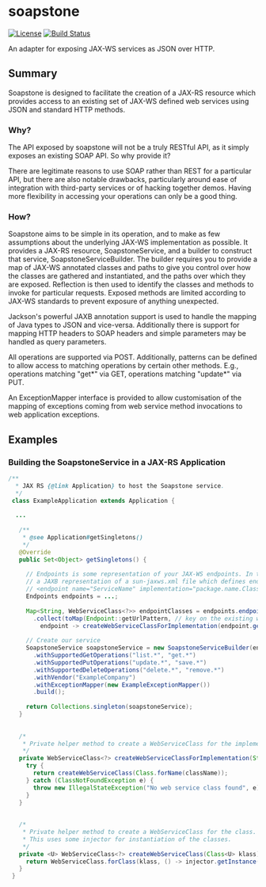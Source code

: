 # soapstone
[![License](https://img.shields.io/badge/License-Apache%202.0-blue.svg)](https://opensource.org/licenses/Apache-2.0)
[![Build Status](https://api.travis-ci.com/alfasoftware/soapstone.svg?branch=master)](https://travis-ci.com/alfasoftware/soapstone)

An adapter for exposing JAX-WS services as JSON over HTTP.

## Summary

Soapstone is designed to facilitate the creation of a JAX-RS resource which provides access to an existing set of JAX-WS defined web services using 
JSON and standard HTTP methods.

### Why?

The API exposed by soapstone will not be a truly RESTful API, as it simply exposes an existing SOAP API. So why provide it?

There are legitimate reasons to use SOAP rather than REST for a particular API, but there are also notable drawbacks, particularly around ease of 
integration with third-party services or of hacking together demos. Having more flexibility in accessing your operations can only be a good thing.

### How?

Soapstone aims to be simple in its operation, and to make as few assumptions about the underlying JAX-WS implementation as possible. It provides a 
JAX-RS resource, SoapstoneService, and a builder to construct that service, SoapstoneServiceBuilder. The builder requires you to provide a map 
of JAX-WS annotated classes and paths to give you control over how the classes are gathered and instantiated, and the paths over which they are 
exposed. Reflection is then used to identify the classes and methods to invoke for particular requests. Exposed methods are limited according
to JAX-WS standards to prevent exposure of anything unexpected.

Jackson's powerful JAXB annotation support is used to handle the mapping of Java types to JSON and vice-versa. Additionally there is support for 
mapping HTTP headers to SOAP headers and simple parameters may be handled as query parameters.

All operations are supported via POST. Additionally, patterns can be defined to allow access to matching operations by certain other methods. E.g., 
operations matching "get*" via GET, operations matching "update*" via PUT.

An ExceptionMapper interface is provided to allow customisation of the mapping of exceptions coming from web service method invocations to 
web application exceptions.

## Examples

### Building the SoapstoneService in a JAX-RS Application

```java
/**
  * JAX RS {@link Application} to host the Soapstone service.
  */
 class ExampleApplication extends Application {
 
  ...
 
   /**
    * @see Application#getSingletons()
    */
   @Override
   public Set<Object> getSingletons() {
 
     // Endpoints is some representation of your JAX-WS endpoints. In this case it happens to be
     // a JAXB representation of a sun-jaxws.xml file which defines endpoints as elements like:
     // <endpoint name="ServiceName" implementation="package.name.ClassName" url-pattern="/path/to/Service"/>
     Endpoints endpoints = ...;
 
     Map<String, WebServiceClass<?>> endpointClasses = endpoints.endpoints.stream()
       .collect(toMap(Endpoint::getUrlPattern, // key on the existing web service URL pattern, we'll use the same pattern
         endpoint -> createWebServiceClassForImplementation(endpoint.getImplementation()))); // Locate the web service class
 
     // Create our service
     SoapstoneService soapstoneService = new SoapstoneServiceBuilder(endpointClasses)
       .withSupportedGetOperations("list.*", "get.*")
       .withSupportedPutOperations("update.*", "save.*")
       .withSupportedDeleteOperations("delete.*", "remove.*")
       .withVendor("ExampleCompany")
       .withExceptionMapper(new ExampleExceptionMapper())
       .build();
 
     return Collections.singleton(soapstoneService);
   }
 
 
   /*
    * Private helper method to create a WebServiceClass for the implementation class.
    */
   private WebServiceClass<?> createWebServiceClassForImplementation(String className) {
     try {
       return createWebServiceClass(Class.forName(className));
     } catch (ClassNotFoundException e) {
       throw new IllegalStateException("No web service class found", e);
     }
   }
 
 
   /*
    * Private helper method to create a WebServiceClass for the class.
    * This uses some injector for instantiation of the classes.
    */
   private <U> WebServiceClass<?> createWebServiceClass(Class<U> klass) {
     return WebServiceClass.forClass(klass, () -> injector.getInstance(klass));
   }
 }
```
